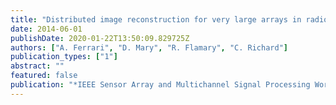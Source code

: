 ```yaml
---
title: "Distributed image reconstruction for very large arrays in radio astronomy"
date: 2014-06-01
publishDate: 2020-01-22T13:50:09.829725Z
authors: ["A. Ferrari", "D. Mary", "R. Flamary", "C. Richard"]
publication_types: ["1"]
abstract: ""
featured: false
publication: "*IEEE Sensor Array and Multichannel Signal Processing Workshop (SAM)*"
---
```


